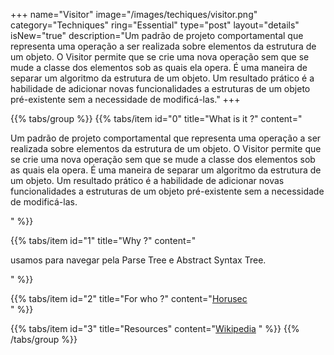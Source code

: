 +++
name="Visitor"
image="/images/techiques/visitor.png"
category="Techniques"
ring="Essential"
type="post"
layout="details"
isNew="true"
description="Um padrão de projeto comportamental que representa uma operação a ser realizada sobre elementos da estrutura de um objeto. O Visitor permite que se crie uma nova operação sem que se mude a classe dos elementos sob as quais ela opera. É uma maneira de separar um algoritmo da estrutura de um objeto. Um resultado prático é a habilidade de adicionar novas funcionalidades a estruturas de um objeto pré-existente sem a necessidade de modificá-las."
+++

{{% tabs/group %}}
  {{% tabs/item id="0" title="What is it ?" content="<p>Um padrão de projeto comportamental que representa uma operação a ser realizada sobre elementos da estrutura de um objeto. O Visitor permite que se crie uma nova operação sem que se mude a classe dos elementos sob as quais ela opera. É uma maneira de separar um algoritmo da estrutura de um objeto. Um resultado prático é a habilidade de adicionar novas funcionalidades a estruturas de um objeto pré-existente sem a necessidade de modificá-las.</p>" %}}
  
  {{% tabs/item id="1" title="Why ?" content="<p>usamos para navegar pela Parse Tree e Abstract Syntax Tree.</p>" %}}
  
  {{% tabs/item id="2" title="For who ?" content="<a href='https://horusec.io/site/'>Horusec</a><br />" %}}

  {{% tabs/item id="3" title="Resources" content="<a href='https://en.wikipedia.org/wiki/Visitor_pattern'>Wikipedia</a> " %}}
{{% /tabs/group %}}